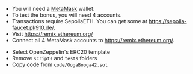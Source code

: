 -   You will need a [MetaMask](https://chromewebstore.google.com/detail/metamask/nkbihfbeogaeaoehlefnkodbefgpgknn) wallet.
-   To test the bonus, you will need 4 accounts.
-   Transactions require SepoliaETH. You can get some at https://sepolia-faucet.pk910.de/.
-   Visit https://remix.ethereum.org/
-   Connect all 4 MetaMask accounts to https://remix.ethereum.org/.

[](images/connect_metamask.png)

-   Select OpenZeppelin's ERC20 template
-   Remove `scripts` and `tests` folders
-   Copy code from `code/OogaBooga42.sol`
